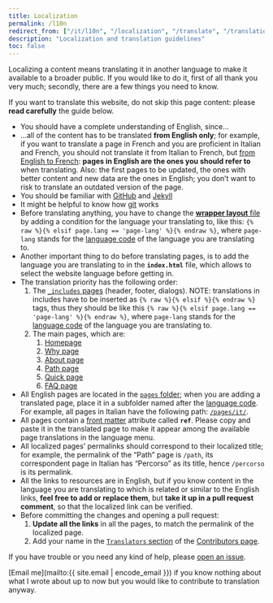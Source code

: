 ```yaml
---
title: Localization
permalink: /l10n
redirect_from: ["/it/l10n", "/localization", "/translate", "/translation"]
description: "Localization and translation guidelines"
toc: false
---
```

Localizing a content means translating it in another language to make it available to a broader public. If you would like to do it, first of all thank you very much; secondly, there are a few things you need to know.

<div class="red box">
	If you want to translate this website, do not skip this page content: please <strong>read carefully</strong> the guide below.
</div>

- You should have a complete understanding of English, since…
- …all of the content has to be translated **from English only**; for example, if you want to translate a page in French and you are proficient in Italian and French, you should not translate it from Italian to French, but <u>from English to French</u>: **pages in English are the ones you should refer to** when translating. Also: the first pages to be updated, the ones with better content and new data are the ones in English; you don’t want to risk to translate an outdated version of the page.
- You should be familiar with [GitHub](https://github.com "GitHub") and [Jekyll](https://jekyllrb.com/ "Jekyll")
- It might be helpful to know how [git](https://git-scm.com/ "git") works
- Before translating anything, you have to change the [**wrapper layout** file](https://github.com/xplosionmind/quitsocialmedia.club/blob/main/_layouts/wrapper.html) by adding a condition for the language your translating to, like this: `{% raw %}{% elsif page.lang == 'page-lang' %}{% endraw %}`, where `page-lang` stands for the [language code](https://en.wikipedia.org/wiki/List_of_ISO_639-1_codes "“ISO 639-1 codes„ on Wikipedia") of the language you are translating to.
- Another important thing to do before translating pages, is to add the language you are translating to in the **`index.html`** file, which allows to select the website language before getting in.
- The translation priority has the following order:
	1. The [`_includes` pages](https://github.com/xplosionmind/quitsocialmedia.club/tree/main/_includes "“_includes” folder on GitHub") (header, footer, dialogs). NOTE: translations in includes have to be inserted as `{% raw %}{% elsif %}{% endraw %}` tags, thus they should be like this `{% raw %}{% elsif page.lang == 'page-lang' %}{% endraw %}`, where `page-lang` stands for the [language code](https://en.wikipedia.org/wiki/List_of_ISO_639-1_codes "“ISO 639-1 codes„ on Wikipedia") of the language you are translating to.
	1. The main pages, which are:
		1. [Homepage](https://github.com/xplosionmind/quitsocialmedia.club/blob/main/pages/home.html "Homepage on GitHub")
		1. [Why page](https://github.com/xplosionmind/quitsocialmedia.club/blob/main/pages/Why.md "Why page on GitHub")
		1. [About page](https://github.com/xplosionmind/quitsocialmedia.club/blob/main/pages/About.md "About page on GitHub")
		1. [Path page](https://github.com/xplosionmind/quitsocialmedia.club/blob/main/pages/Path.md "Path page on GitHub")
		1. [Quick page](https://github.com/xplosionmind/quitsocialmedia.club/blob/main/pages/Quick.md "Quick page on GitHub")
		1. [FAQ page](https://github.com/xplosionmind/quitsocialmedia.club/blob/main/pages/FAQ.md "FAQ page on GitHub")
- All English pages are located in the [`pages` folder](https://github.com/xplosionmind/quitsocialmedia.club/tree/main/pages "“pages” folder on GitHub"); when you are adding a translated page, place it in a subfolder named after the [language code](https://en.wikipedia.org/wiki/List_of_ISO_639-1_codes "“ISO 639-1 codes„ on Wikipedia"). For example, all pages in Italian have the following path: [`/pages/it/`](https://github.com/xplosionmind/quitsocialmedia.club/tree/main/pages/it).
- All pages contain a [front matter](https://jekyllrb.com/docs/front-matter/ "Front matter explanation on Jekyll documentation website") attribute called **`ref`**. Please copy and paste it in the translated page to make it appear among the available page translations in the language menu.
- All localized pages’ permalinks should correspond to their localized title; for example, the permalink of the “Path” page is `/path`, its correspondent page in Italian has “Percorso” as its title, hence `/percorso` is its permalink.
- All the links to resources are in English, but if you know content in the language you are translating to which is related or similar to the English links, **feel free to add or replace them**, but **take it up in a pull request comment**, so that the localized link can be verified.
- Before committing the changes and opening a pull request:
	1. **Update all the links** in all the pages, to match the permalink of the localized page.
	1. Add your name in the [`Translators` section](/contributors#translators) of the [Contributors page](https://github.com/xplosionmind/quitsocialmedia.club/tree/main/pages/Contributors.md).

If you have trouble or you need any kind of help, please [open an issue](https://github.com/xplosionmind/quitsocialmedia.club/issues "Issues of this website's repository on GitHub").

[Email me](mailto:{{ site.email | encode_email }}) if you know nothing about what I wrote about up to now but you would like to contribute to translation anyway.